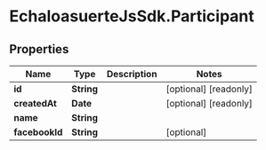 # EchaloasuerteJsSdk.Participant

## Properties

Name | Type | Description | Notes
------------ | ------------- | ------------- | -------------
**id** | **String** |  | [optional] [readonly] 
**createdAt** | **Date** |  | [optional] [readonly] 
**name** | **String** |  | 
**facebookId** | **String** |  | [optional] 


